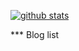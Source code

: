 [![github stats](https://github-readme-stats.vercel.app/api?username=nelero)](https://github.com/nelero)

*** Blog list
<!-- BLOG-POST-LIST:START --><!-- BLOG-POST-LIST:END -->

<!--
**nelero/nelero** is a ✨ _special_ ✨ repository because its `README.md` (this file) appears on your GitHub profile.

Here are some ideas to get you started:

- 🔭 I’m currently working on ...
- 🌱 I’m currently learning ...
- 👯 I’m looking to collaborate on ...
- 🤔 I’m looking for help with ...
- 💬 Ask me about ...
- 📫 How to reach me: ...
- 😄 Pronouns: ...
- ⚡ Fun fact: ...
-->
